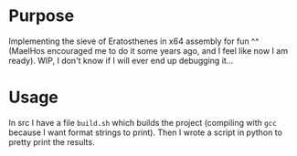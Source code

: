 # Purpose

Implementing the sieve of Eratosthenes in x64 assembly for fun ^^ (MaelHos encouraged me to do it some years ago, and I feel like now I am ready).
WIP, I don't know if I will ever end up debugging it...

# Usage

In src I have a file `build.sh` which builds the project (compiling with `gcc` because I want format strings to print).
Then I wrote a script in python to pretty print the results.
